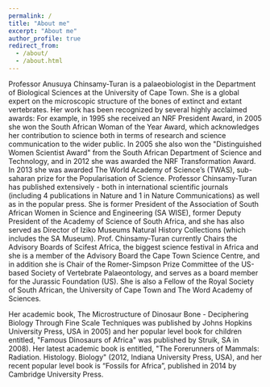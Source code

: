 ```yaml
---
permalink: /
title: "About me"
excerpt: "About me"
author_profile: true
redirect_from: 
  - /about/
  - /about.html
---
```


Professor Anusuya Chinsamy-Turan is a palaeobiologist in the Department of Biological Sciences at the University of Cape Town. She is a global expert on the microscopic structure of the bones of extinct and extant vertebrates. Her work has been recognized by several highly acclaimed awards: For example, in 1995 she received an NRF President Award, in 2005 she won the South African Woman of the Year Award, which acknowledges her contribution to science both in terms of research and science communication to the wider public. In 2005 she also won the "Distinguished Women Scientist Award" from the South African Department of Science and Technology, and in 2012 she was awarded the NRF Transformation Award. In 2013 she was awarded The World Academy of Science’s (TWAS), sub-saharan prize for the Popularisation of Science. Professor Chinsamy-Turan has published extensively - both in international scientific journals (including 4 publications in Nature and 1 in Nature Communications) as well as in the popular press. She is former President of the Association of South African Women in Science and Engineering (SA WISE), former Deputy President of the Academy of Science of South Africa, and she has also served as Director of Iziko Museums Natural History Collections (which includes the SA Museum). Prof. Chinsamy-Turan currently Chairs the Advisory Boards of Scifest Africa, the biggest science festival in Africa and she is a member of the Advisory Board the Cape Town Science Centre, and in addition she is Chair of the Romer-Simpson Prize Committee of the US-based Society of Vertebrate Palaeontology, and serves as a board member for the Jurassic Foundation (US). She is also a Fellow of the Royal Society of South African, the University of Cape Town and The Word Academy of Sciences. 

Her academic book, The Microstructure of Dinosaur Bone - Deciphering Biology Through Fine Scale Techniques was published by Johns Hopkins University Press, USA in 2005) and her popular level book for children entitled, "Famous Dinosaurs of Africa" was published by Struik, SA in 2008). Her latest academic book is entitled, "The Forerunners of Mammals: Radiation. Histology. Biology" (2012, Indiana University Press, USA), and her recent popular level book is “Fossils for Africa”, published in 2014 by Cambridge University Press.

